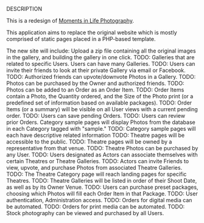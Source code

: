 DESCRIPTION

This is a redesign of <a href="http://www.momentsinlifephotos.com/">Moments in Life Photography</a>.

This application aims to replace the original website which is mostly comprised of static pages placed in a PHP-based template.

The new site will include:
              Upload a zip file containing all the original images in the gallery, and building the gallery in one click.
       TODO:  Galleries that are related to specific Users.  Users can have many Galleries.
       TODO:  Users can invite their friends to look at their private Gallery via email or Facebook.
       TODO:  Authorized friends can upvote/downvote Photos in a Gallery.
       TODO:  Photos can be purchased by the Owner and authorized friends.
       TODO:  Photos can be added to an Order as an Order Item.
       TODO:  Order Items contain a Photo, the Quantity ordered, and the Size of the Photo print (or a predefined set of information based on available packages).
       TODO:  Order Items (or a summary) will be visible on all User views with a current pending order.
       TODO:  Users can save pending Orders.
       TODO:  Users can review prior Orders.
              Category sample pages will display Photos from the database in each Category tagged with "sample."
       TODO:  Category sample pages will each have descriptive related information
       TODO:  Theatre pages will be accessible to the public.
       TODO:  Theatre pages will be owned by a representative from that venue.
       TODO:  Theatre Photos can be purchased by any User.
       TODO:  Users designated as Actors can associate themselves with certain Theatres or Theatre Galleries.
       TODO:  Actors can invite Friends to view, upvote, and purchase Photos from associated Theatre Galleries.
       TODO:  The Theatre Category page will reach landing pages for specific Theatres.
       TODO:  Theatre Galleries will be listed in order of their Shoot Date, as well as by its Owner Venue.
       TODO:  Users can purchase preset packages, choosing which Photos will fill each Order Item in that Package.
       TODO:  User authentication, Administration access.
       TODO:  Orders for digital media can be automated.
       TODO:  Orders for print media can be automated.
       TODO:  Stock photography can be viewed and purchased by all Users.
